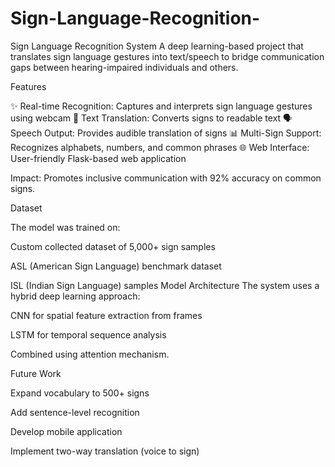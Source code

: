 # Sign-Language-Recognition-
Sign Language Recognition System A deep learning-based project that translates sign language gestures into text/speech to bridge communication gaps between hearing-impaired individuals and others. 

Features

✨ Real-time Recognition: Captures and interprets sign language gestures using webcam
📝 Text Translation: Converts signs to readable text
🗣️ Speech Output: Provides audible translation of signs
📊 Multi-Sign Support: Recognizes alphabets, numbers, and common phrases
🌐 Web Interface: User-friendly Flask-based web application

Impact: Promotes inclusive communication with 92% accuracy on common signs.

Dataset

The model was trained on:

Custom collected dataset of 5,000+ sign samples

ASL (American Sign Language) benchmark dataset

ISL (Indian Sign Language) samples
Model Architecture
The system uses a hybrid deep learning approach:

CNN for spatial feature extraction from frames

LSTM for temporal sequence analysis

Combined using attention mechanism.


Future Work

Expand vocabulary to 500+ signs

Add sentence-level recognition

Develop mobile application

Implement two-way translation (voice to sign)
